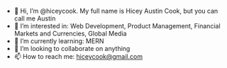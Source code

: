 - 👋 Hi, I’m @hiceycook. My full name is Hicey Austin Cook, but you can call me Austin
- 👀 I’m interested in: Web Development, Product Management, Financial Markets and Currencies, Global Media
- 🌱 I’m currently learning: MERN
- 💞️ I’m looking to collaborate on anything
- 📫 How to reach me: hiceycook@gmail.com

<!---
hiceycook/hiceycook is a ✨ special ✨ repository because its `README.md` (this file) appears on your GitHub profile.
You can click the Preview link to take a look at your changes.
--->
